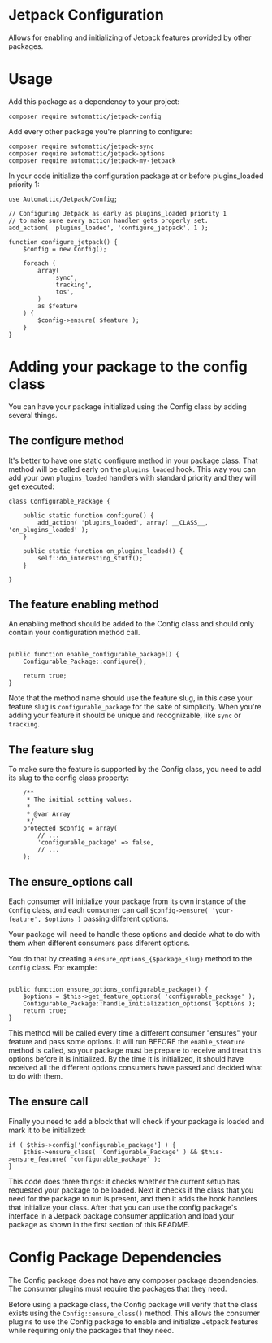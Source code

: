 # Jetpack Configuration

Allows for enabling and initializing of Jetpack features provided by
other packages.

# Usage

Add this package as a dependency to your project:

```
composer require automattic/jetpack-config
```

Add every other package you're planning to configure:

```
composer require automattic/jetpack-sync
composer require automattic/jetpack-options
composer require automattic/jetpack-my-jetpack
```

In your code initialize the configuration package at or before
plugins_loaded priority 1:

```
use Automattic/Jetpack/Config;

// Configuring Jetpack as early as plugins_loaded priority 1
// to make sure every action handler gets properly set.
add_action( 'plugins_loaded', 'configure_jetpack', 1 );

function configure_jetpack() {
    $config = new Config();

    foreach (
        array(
            'sync',
            'tracking',
            'tos',
        )
        as $feature
    ) {
        $config->ensure( $feature );
    }
}
```

# Adding your package to the config class

You can have your package initialized using the Config class by
adding several things.

## The configure method

It's better to have one static configure method in your package
class. That method will be called early on the `plugins_loaded`
hook. This way you can add your own `plugins_loaded` handlers with
standard priority and they will get executed:

```
class Configurable_Package {

    public static function configure() {
        add_action( 'plugins_loaded', array( __CLASS__, 'on_plugins_loaded' );
    }

    public static function on_plugins_loaded() {
        self::do_interesting_stuff();
    }

}
```

## The feature enabling method

An enabling method should be added to the Config class and should only contain your configuration method call.

```

public function enable_configurable_package() {
    Configurable_Package::configure();

    return true;
}
```

Note that the method name should use the feature slug, in this case
your feature slug is `configurable_package` for the sake of
simplicity. When you're adding your feature it should be unique and
recognizable, like `sync` or `tracking`.

## The feature slug

To make sure the feature is supported by the Config class, you need to
add its slug to the config class property:

```
    /**
     * The initial setting values.
     *
     * @var Array
     */
    protected $config = array(
        // ...
        'configurable_package' => false,
        // ...
    );
```

## The ensure_options call

Each consumer will initialize your package from its own instance of the `Config` class, and each consumer can call `$config->ensure( 'your-feature', $options )` passing different options.

Your package will need to handle these options and decide what to do with them when different consumers pass diferent options.

You do that by creating a `ensure_options_{$package_slug}` method to the `Config` class. For example:

```

public function ensure_options_configurable_package() {
    $options = $this->get_feature_options( 'configurable_package' );
    Configurable_Package::handle_initialization_options( $options );
	return true;
}
```

This method will be called every time a different consumer "ensures" your feature and pass some options. It will run BEFORE the `enable_$feature` method is called, so your package must be prepare to receive and treat this options before it is initialized. By the time it is initialized, it should have received all the different options consumers have passed and decided what to do with them.

## The ensure call

Finally you need to add a block that will check if your package is
loaded and mark it to be initialized:

```
if ( $this->config['configurable_package'] ) {
    $this->ensure_class( 'Configurable_Package' ) && $this->ensure_feature( 'configurable_package' );
}
```

This code does three things: it checks whether the current setup has
requested your package to be loaded. Next it checks if the class that
you need for the package to run is present, and then it adds the hook
handlers that initialize your class. After that you can use the config
package's interface in a Jetpack package consumer application and load
your package as shown in the first section of this README.

# Config Package Dependencies

The Config package does not have any composer package dependencies. The consumer plugins must require the packages that they need.

Before using a package class, the Config package will verify that the class exists using the `Config::ensure_class()` method. This allows the consumer plugins to use the Config package to enable and initialize Jetpack features while requiring only the packages that they need.
